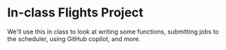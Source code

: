 # In-class Flights Project

We'll use this in class to look at writing some functions, submitting jobs to the scheduler, using GitHub copilot, and more.

